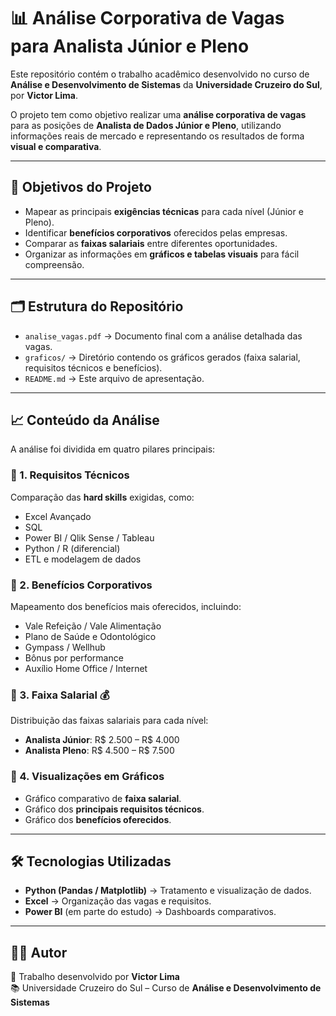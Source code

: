 # 📊 Análise Corporativa de Vagas para Analista Júnior e Pleno  

Este repositório contém o trabalho acadêmico desenvolvido no curso de **Análise e Desenvolvimento de Sistemas** da **Universidade Cruzeiro do Sul**, por **Victor Lima**.  

O projeto tem como objetivo realizar uma **análise corporativa de vagas** para as posições de **Analista de Dados Júnior e Pleno**, utilizando informações reais de mercado e representando os resultados de forma **visual e comparativa**.  

---

## 🎯 Objetivos do Projeto  
- Mapear as principais **exigências técnicas** para cada nível (Júnior e Pleno).  
- Identificar **benefícios corporativos** oferecidos pelas empresas.  
- Comparar as **faixas salariais** entre diferentes oportunidades.  
- Organizar as informações em **gráficos e tabelas visuais** para fácil compreensão.  

---

## 🗂️ Estrutura do Repositório  
- `analise_vagas.pdf` → Documento final com a análise detalhada das vagas.  
- `graficos/` → Diretório contendo os gráficos gerados (faixa salarial, requisitos técnicos e benefícios).  
- `README.md` → Este arquivo de apresentação.  

---

## 📈 Conteúdo da Análise  

A análise foi dividida em quatro pilares principais:  

### 🔹 1. Requisitos Técnicos  
Comparação das **hard skills** exigidas, como:  
- Excel Avançado  
- SQL  
- Power BI / Qlik Sense / Tableau  
- Python / R (diferencial)  
- ETL e modelagem de dados  

### 🔹 2. Benefícios Corporativos  
Mapeamento dos benefícios mais oferecidos, incluindo:  
- Vale Refeição / Vale Alimentação  
- Plano de Saúde e Odontológico  
- Gympass / Wellhub  
- Bônus por performance  
- Auxílio Home Office / Internet  

### 🔹 3. Faixa Salarial 💰  
Distribuição das faixas salariais para cada nível:  

- **Analista Júnior**: R$ 2.500 – R$ 4.000  
- **Analista Pleno**: R$ 4.500 – R$ 7.500  

### 🔹 4. Visualizações em Gráficos  
- Gráfico comparativo de **faixa salarial**.  
- Gráfico dos **principais requisitos técnicos**.  
- Gráfico dos **benefícios oferecidos**.  

---

## 🛠️ Tecnologias Utilizadas  
- **Python (Pandas / Matplotlib)** → Tratamento e visualização de dados.  
- **Excel** → Organização das vagas e requisitos.  
- **Power BI** (em parte do estudo) → Dashboards comparativos.  

---

## 👨‍🎓 Autor  
📌 Trabalho desenvolvido por **Victor Lima**  
📚 Universidade Cruzeiro do Sul – Curso de **Análise e Desenvolvimento de Sistemas**  

